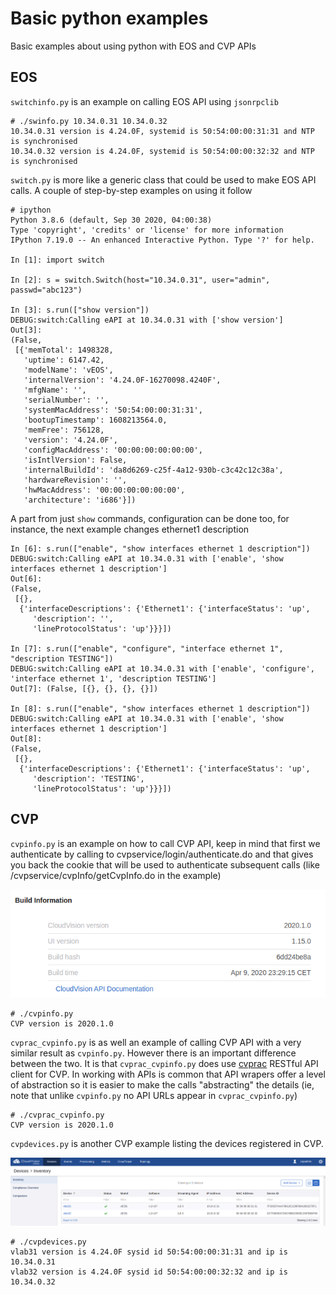 # Basic python examples
Basic examples about using python with EOS and CVP APIs

## EOS

`switchinfo.py` is an example on calling EOS API using `jsonrpclib`

```
# ./swinfo.py 10.34.0.31 10.34.0.32
10.34.0.31 version is 4.24.0F, systemid is 50:54:00:00:31:31 and NTP is synchronised
10.34.0.32 version is 4.24.0F, systemid is 50:54:00:00:32:32 and NTP is synchronised
```

`switch.py` is more like a generic class that could be used to make EOS API calls. A couple of step-by-step examples on using it follow

```
# ipython                          
Python 3.8.6 (default, Sep 30 2020, 04:00:38) 
Type 'copyright', 'credits' or 'license' for more information
IPython 7.19.0 -- An enhanced Interactive Python. Type '?' for help.

In [1]: import switch

In [2]: s = switch.Switch(host="10.34.0.31", user="admin", passwd="abc123")

In [3]: s.run(["show version"])
DEBUG:switch:Calling eAPI at 10.34.0.31 with ['show version']
Out[3]: 
(False,
 [{'memTotal': 1498328,
   'uptime': 6147.42,
   'modelName': 'vEOS',
   'internalVersion': '4.24.0F-16270098.4240F',
   'mfgName': '',
   'serialNumber': '',
   'systemMacAddress': '50:54:00:00:31:31',
   'bootupTimestamp': 1608213564.0,
   'memFree': 756128,
   'version': '4.24.0F',
   'configMacAddress': '00:00:00:00:00:00',
   'isIntlVersion': False,
   'internalBuildId': 'da8d6269-c25f-4a12-930b-c3c42c12c38a',
   'hardwareRevision': '',
   'hwMacAddress': '00:00:00:00:00:00',
   'architecture': 'i686'}])
```

A part from just `show` commands, configuration can be done too, for instance, the next example changes ethernet1 description

```
In [6]: s.run(["enable", "show interfaces ethernet 1 description"])
DEBUG:switch:Calling eAPI at 10.34.0.31 with ['enable', 'show interfaces ethernet 1 description']
Out[6]: 
(False,
 [{},
  {'interfaceDescriptions': {'Ethernet1': {'interfaceStatus': 'up',
     'description': '',
     'lineProtocolStatus': 'up'}}}])

In [7]: s.run(["enable", "configure", "interface ethernet 1", "description TESTING"])
DEBUG:switch:Calling eAPI at 10.34.0.31 with ['enable', 'configure', 'interface ethernet 1', 'description TESTING']
Out[7]: (False, [{}, {}, {}, {}])

In [8]: s.run(["enable", "show interfaces ethernet 1 description"])
DEBUG:switch:Calling eAPI at 10.34.0.31 with ['enable', 'show interfaces ethernet 1 description']
Out[8]: 
(False,
 [{},
  {'interfaceDescriptions': {'Ethernet1': {'interfaceStatus': 'up',
     'description': 'TESTING',
     'lineProtocolStatus': 'up'}}}])
```

## CVP

`cvpinfo.py` is an example on how to call CVP API, keep in mind that first we authenticate by calling to cvpservice/login/authenticate.do and that gives you back the cookie that will be used to authenticate subsequent calls (like /cvpservice/cvpInfo/getCvpInfo.do in the example)

![cvpinfo](https://github.com/aristaiberia/automation101/blob/main/day2_api/example4_python/images/CVPINFO.png)

```
# ./cvpinfo.py
CVP version is 2020.1.0
```

`cvprac_cvpinfo.py` is as well an example of calling CVP API with a very similar result as `cvpinfo.py`. However there is an important difference between the two. It is that `cvprac_cvpinfo.py` does use [cvprac](https://github.com/aristanetworks/cvprac) RESTful API client for CVP. In working with APIs is common that API wrapers offer a level of abstraction so it is easier to make the calls "abstracting" the details (ie, note that unlike `cvpinfo.py` no API URLs appear in `cvprac_cvpinfo.py`)

```
# ./cvprac_cvpinfo.py 
CVP version is 2020.1.0
```

`cvpdevices.py` is another CVP example listing the devices registered in CVP.

![cvpdevices](https://github.com/aristaiberia/automation101/blob/main/day2_api/example4_python/images/CVPDEVICES.png)

```
# ./cvpdevices.py 
vlab31 version is 4.24.0F sysid id 50:54:00:00:31:31 and ip is 10.34.0.31
vlab32 version is 4.24.0F sysid id 50:54:00:00:32:32 and ip is 10.34.0.32
```

